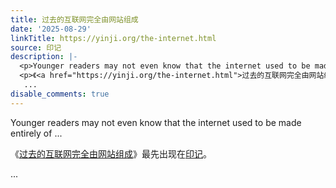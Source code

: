 ```yaml
---
title: 过去的互联网完全由网站组成
date: '2025-08-29'
linkTitle: https://yinji.org/the-internet.html
source: 印记
description: |-
  <p>Younger readers may not even know that the internet used to be made entirely of ...</p>
  <p>《<a href="https://yinji.org/the-internet.html">过去的互联网完全由网站组成</a>》最先出现在<a href="https://yinji.org">印记</a>。</p>
   ...
disable_comments: true
---
```

<p>Younger readers may not even know that the internet used to be made entirely of ...</p>
<p>《<a href="https://yinji.org/the-internet.html">过去的互联网完全由网站组成</a>》最先出现在<a href="https://yinji.org">印记</a>。</p>
 ...
